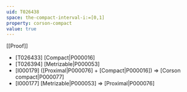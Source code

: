 ```yaml
---
uid: T026438
space: the-compact-interval-i:=[0,1]
property: corson-compact
value: true
---
```

[[Proof]]

* [T026433] [Compact|P000016]
* [T026394] [Metrizable|P000053]
* [I000179] ([Proximal|P000076] + [Compact|P000016]) => [Corson compact|P000077]
* [I000177] [Metrizable|P000053] => [Proximal|P000076]

